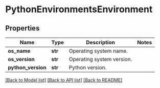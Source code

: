 # PythonEnvironmentsEnvironment

## Properties
Name | Type | Description | Notes
------------ | ------------- | ------------- | -------------
**os_name** | **str** | Operating system name. |
**os_version** | **str** | Operating system version. |
**python_version** | **str** | Python version. |

[[Back to Model list]](../README.md#documentation-for-models) [[Back to API list]](../README.md#documentation-for-api-endpoints) [[Back to README]](../README.md)

